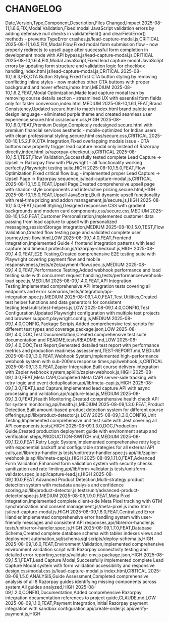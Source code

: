 # CHANGELOG

Date,Version,Type,Component,Description,Files Changed,Impact
2025-08-11,1.6.6,FIX,Modal Validation,Fixed modal JavaScript validation errors by adding defensive null checks in validateField() and clearFieldError() methods - prevents TypeError crashes,js/lead-capture-modal.js,CRITICAL
2025-08-11,1.6.5,FIX,Modal Flow,Fixed modal form submission flow - now properly redirects to upsell page after successful form completion in development mode with API bypass,js/lead-capture-modal.js,CRITICAL
2025-08-10,1.6.4,FIX,Modal JavaScript,Fixed lead capture modal JavaScript errors by updating form structure and validation logic for checkbox handling,index.html js/lead-capture-modal.js,CRITICAL
2025-08-10,1.6.3,FIX,CTA Button Styling,Fixed first CTA button styling by removing conflicting inline styles - now matches other CTA buttons with proper background and hover effects,index.html,MEDIUM
2025-08-10,1.6.2,FEAT,Modal Optimization,Made lead capture modal lean by removing course details section - streamlined UX with essential form fields only for faster conversion,index.html,MEDIUM
2025-08-10,1.6.1,FEAT,Brand Consistency,Updated secure.html to match index.html brand palette and design language - eliminated purple theme and created seamless user experience,secure.html css/secure.css,HIGH
2025-08-10,1.6.0,FEAT,Premium Design,Completely redesigned secure.html with premium financial services aesthetic - mobile-optimized for Indian users with clean professional styling,secure.html css/secure.css,CRITICAL
2025-08-10,1.5.2,FIX,CTA Integration,Fixed overlapping modals issue - CTA buttons now properly trigger lead capture modal only instead of Razorpay directly,index.html js/razorpay-checkout.js,CRITICAL
2025-08-10,1.5.1,TEST,Flow Validation,Successfully tested complete Lead Capture → Upsell → Razorpay flow with Playwright - all functionality working perfectly,Playwright testing suite,HIGH
2025-08-10,1.5.0,FEAT,Flow Optimization,Fixed critical flow bug - implemented proper Lead Capture → Upsell Page → Razorpay sequence,js/lead-capture-modal.js,CRITICAL
2025-08-10,1.5.0,FEAT,Upsell Page,Created comprehensive upsell page with shadcn-style components and interactive pricing,secure.html,HIGH
2025-08-10,1.5.0,FEAT,Upsell JavaScript,Built dynamic upsell functionality with real-time pricing and addon management,js/secure.js,HIGH
2025-08-10,1.5.0,FEAT,Upsell Styling,Designed responsive CSS with gradient backgrounds and modern card components,css/secure.css,MEDIUM
2025-08-10,1.5.0,FEAT,Customer Personalization,Implemented customer data passing from lead capture to upsell with personalized messaging,sessionStorage integration,MEDIUM
2025-08-10,1.5.0,TEST,Flow Validation,Created flow testing page and validated complete user journey,test-flow.html,LOW
2025-08-09,1.4.0,FEAT,Frontend Integration,Implemented Guide 4 frontend integration patterns with lead capture and timeout protection,js/razorpay-checkout.js,HIGH
2025-08-09,1.4.0,FEAT,E2E Testing,Created comprehensive E2E testing suite with Playwright covering payment flow and mobile responsiveness,tests/e2e/payment-flow.spec.js,MEDIUM
2025-08-09,1.4.0,FEAT,Performance Testing,Added webhook performance and load testing suite with concurrent request handling,tests/performance/webhook-load.spec.js,MEDIUM
2025-08-09,1.4.0,FEAT,API Integration Testing,Implemented comprehensive API integration tests covering all endpoints and error scenarios,tests/integration/api-integration.spec.js,MEDIUM
2025-08-09,1.4.0,FEAT,Test Utilities,Created test helper functions and data generators for consistent testing,tests/utils/test-helpers.js,LOW
2025-08-09,1.4.0,CONFIG,Test Configuration,Updated Playwright configuration with multiple test projects and browser support,playwright.config.js,MEDIUM
2025-08-09,1.4.0,CONFIG,Package Scripts,Added comprehensive test scripts for different test types and coverage,package.json,LOW
2025-08-09,1.4.0,DOC,Test Documentation,Created comprehensive test suite documentation and README,tests/README.md,LOW
2025-08-09,1.4.0,DOC,Test Report,Generated detailed test report with performance metrics and production readiness assessment,TEST-REPORT.md,MEDIUM
2025-08-09,1.3.0,FEAT,Webhook System,Implemented high-performance webhook system with sub-200ms response times,api/webhook.js,CRITICAL
2025-08-09,1.3.0,FEAT,Zapier Integration,Built course delivery integration with Zapier webhook system,api/lib/zapier-webhook.js,HIGH
2025-08-09,1.3.0,FEAT,Meta CAPI,Completed Meta CAPI server-side tracking with retry logic and event deduplication,api/lib/meta-capi.js,HIGH
2025-08-09,1.3.0,FEAT,Lead Capture,Implemented lead capture API with async processing and validation,api/capture-lead.js,MEDIUM
2025-08-09,1.3.0,FEAT,Health Monitoring,Created comprehensive health check API for system monitoring,api/health.js,MEDIUM
2025-08-09,1.3.0,FEAT,Product Detection,Built amount-based product detection system for different course offerings,api/lib/product-detector.js,LOW
2025-08-09,1.3.0,CONFIG,Unit Testing,Implemented comprehensive unit test suite with Jest covering all API components,tests/,HIGH
2025-08-09,1.3.0,DOC,Production Guide,Created production deployment guide with environment setup and verification steps,PRODUCTION-SWITCH.md,MEDIUM
2025-08-09,1.12.0,FEAT,Retry Logic System,Implemented comprehensive retry logic with exponential backoff and configurable strategies for all external API calls,api/lib/retry-handler.js tests/unit/retry-handler.spec.js api/lib/zapier-webhook.js api/lib/meta-capi.js,HIGH
2025-08-09,1.11.0,FEAT,Advanced Form Validation,Enhanced form validation system with security checks sanitization and rate limiting,api/lib/form-validator.js tests/unit/form-validator.spec.js api/capture-lead.js,HIGH
2025-08-09,1.10.0,FEAT,Advanced Product Detection,Multi-strategy product detection system with metadata analysis and confidence scoring,api/lib/product-detector.js tests/unit/advanced-product-detector.spec.js,MEDIUM
2025-08-09,1.9.0,FEAT,Meta Pixel Integration,Implemented complete client-side Meta Pixel tracking with GTM synchronization and consent management,js/meta-pixel.js index.html js/lead-capture-modal.js,HIGH
2025-08-09,1.8.0,FEAT,Centralized Error Handler,Implemented comprehensive error handling system with user-friendly messages and consistent API responses,api/lib/error-handler.js tests/unit/error-handler.spec.js,HIGH
2025-08-09,1.7.0,FEAT,Database Schema,Created complete database schema with tables indexes views and deployment automation,sql/schema.sql scripts/deploy-schema.js,HIGH
2025-08-09,1.6.0,FEAT,Environment Validation,Implemented comprehensive environment validation script with Razorpay connectivity testing and detailed error reporting,scripts/validate-env.js package.json,HIGH
2025-08-09,1.5.1,FEAT,Lead Capture Modal,Successfully implemented complete Lead Capture Modal system with form validation accessibility and responsive design,css/modal.css js/lead-capture-modal.js index.html,CRITICAL
2025-08-09,1.5.0,ANALYSIS,Guide Assessment,Completed comprehensive analysis of all 8 Razorpay guides identifying missing components across system,All guides analyzed,HIGH
2025-08-09,1.2.0,CONFIG,Documentation,Added comprehensive Razorpay integration documentation references to project guide,CLAUDE.md,LOW
2025-08-09,1.1.0,FEAT,Payment Integration,Initial Razorpay payment integration with sandbox configuration,api/create-order.js api/verify-payment.js,HIGH
